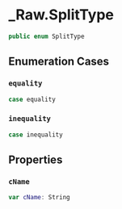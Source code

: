 # \_Raw.SplitType

``` swift
public enum SplitType
```

## Enumeration Cases

### `equality`

``` swift
case equality
```

### `inequality`

``` swift
case inequality
```

## Properties

### `cName`

``` swift
var cName: String
```

